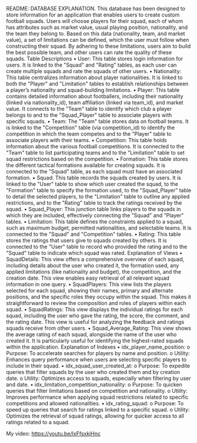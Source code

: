 README: DATABASE EXPLANATION.
This database has been designed to store information for an application that enables users to create custom football squads. Users will choose players for their squad, each of whom has attributes such as market value, usual playing position, nationality, and the team they belong to. Based on this data (nationality, team, and market value), a set of limitations can be defined, which the user must follow when constructing their squad. By adhering to these limitations, users aim to build the best possible team, and other users can rate the quality of these squads.
Table Descriptions
•	User: This table stores login information for users. It is linked to the "Squad" and "Rating" tables, as each user can create multiple squads and rate the squads of other users.
•	Nationality: This table centralizes information about player nationalities. It is linked to both the "Player" and "Limitation" tables to establish relationships between a player’s nationality and squad-building limitations.
•	Player: This table contains detailed information about footballers, including their nationality (linked via nationality_id), team affiliation (linked via team_id), and market value. It connects to the "Team" table to identify which club a player belongs to and to the "Squad_Player" table to associate players with specific squads.
•	Team: The "Team" table stores data on football teams. It is linked to the "Competition" table (via competition_id) to identify the competition in which the team competes and to the "Player" table to associate players with their teams.
•	Competition: This table holds information about the various football competitions. It is connected to the "Team" table to list participating teams and to the "Limitation" table to set squad restrictions based on the competition.
•	Formation: This table stores the different tactical formations available for creating squads. It is connected to the "Squad" table, as each squad must have an associated formation.
•	Squad: This table records the squads created by users. It is linked to the "User" table to show which user created the squad, to the "Formation" table to specify the formation used, to the "Squad_Player" table to detail the selected players, to the "Limitation" table to outline any applied restrictions, and to the "Rating" table to track the ratings received by the squad.
•	Squad_Player: This junction table links players to the squads in which they are included, effectively connecting the "Squad" and "Player" tables.
•	Limitation: This table defines the constraints applied to a squad, such as maximum budget, permitted nationalities, and selectable teams. It is connected to the "Squad" and "Competition" tables.
•	Rating: This table stores the ratings that users give to squads created by others. It is connected to the "User" table to record who provided the rating and to the "Squad" table to indicate which squad was rated.
Explanation of Views
•	SquadDetails: This view offers a comprehensive overview of each squad, including details about the user who created it, the formation used, any applied limitations (like nationality and budget), the competition, and the creation date. This view enables easy retrieval of all relevant squad information in one query.
•	SquadPlayers: This view lists the players selected for each squad, showing their names, primary and alternate positions, and the specific roles they occupy within the squad. This makes it straightforward to review the composition and roles of players within each squad.
•	SquadRatings: This view displays the individual ratings for each squad, including the user who gave the rating, the score, the comment, and the rating date. This view is useful for analyzing the feedback and ratings squads receive from other users.
•	Squad_Average_Rating: This view shows the average rating of each squad, alongside the name of the user who created it. It is particularly useful for identifying the highest-rated squads within the application.
Explanation of Indexes
•	idx_player_name_position:
o	Purpose: To accelerate searches for players by name and position.
o	Utility: Enhances query performance when users are selecting specific players to include in their squad.
•	idx_squad_user_created_at:
o	Purpose: To expedite queries that filter squads by the user who created them and by creation date.
o	Utility: Optimizes access to squads, especially when filtering by user and date.
•	idx_limitation_competition_nationality:
o	Purpose: To quicken queries that filter limitations based on competition and nationality.
o	Utility: Improves performance when applying squad restrictions related to specific competitions and allowed nationalities.
•	idx_rating_squad:
o	Purpose: To speed up queries that search for ratings linked to a specific squad.
o	Utility: Optimizes the retrieval of squad ratings, allowing for quicker access to all ratings related to a squad.



My video:
https://youtu.be/IxFfsxkjHnc
